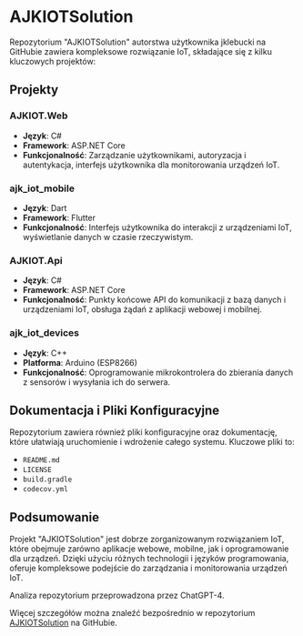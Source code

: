 # AJKIOTSolution

Repozytorium "AJKIOTSolution" autorstwa użytkownika jklebucki na GitHubie zawiera kompleksowe rozwiązanie IoT, składające się z kilku kluczowych projektów:

## Projekty

### AJKIOT.Web

- **Język**: C#
- **Framework**: ASP.NET Core
- **Funkcjonalność**: Zarządzanie użytkownikami, autoryzacja i autentykacja, interfejs użytkownika dla monitorowania urządzeń IoT.

### ajk_iot_mobile

- **Język**: Dart
- **Framework**: Flutter
- **Funkcjonalność**: Interfejs użytkownika do interakcji z urządzeniami IoT, wyświetlanie danych w czasie rzeczywistym.

### AJKIOT.Api

- **Język**: C#
- **Framework**: ASP.NET Core
- **Funkcjonalność**: Punkty końcowe API do komunikacji z bazą danych i urządzeniami IoT, obsługa żądań z aplikacji webowej i mobilnej.

### ajk_iot_devices

- **Język**: C++
- **Platforma**: Arduino (ESP8266)
- **Funkcjonalność**: Oprogramowanie mikrokontrolera do zbierania danych z sensorów i wysyłania ich do serwera.

## Dokumentacja i Pliki Konfiguracyjne

Repozytorium zawiera również pliki konfiguracyjne oraz dokumentację, które ułatwiają uruchomienie i wdrożenie całego systemu. Kluczowe pliki to:

- `README.md`
- `LICENSE`
- `build.gradle`
- `codecov.yml`

## Podsumowanie

Projekt "AJKIOTSolution" jest dobrze zorganizowanym rozwiązaniem IoT, które obejmuje zarówno aplikacje webowe, mobilne, jak i oprogramowanie dla urządzeń. Dzięki użyciu różnych technologii i języków programowania, oferuje kompleksowe podejście do zarządzania i monitorowania urządzeń IoT.

Analiza repozytorium przeprowadzona przez ChatGPT-4.

Więcej szczegółów można znaleźć bezpośrednio w repozytorium [AJKIOTSolution](https://github.com/jklebucki/AJKIOTSolution) na GitHubie.
